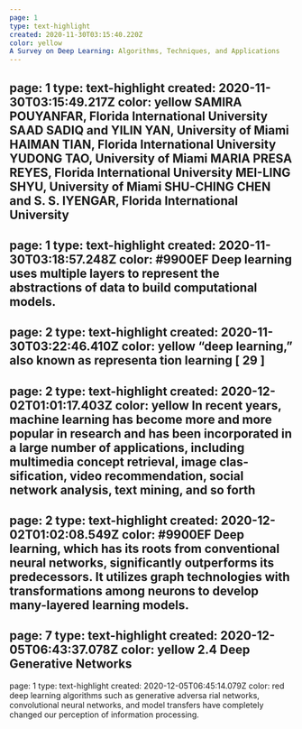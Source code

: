 ```yaml
---
page: 1
type: text-highlight
created: 2020-11-30T03:15:40.220Z
color: yellow
A Survey on Deep Learning: Algorithms, Techniques, and Applications
---
```

page: 1
type: text-highlight
created: 2020-11-30T03:15:49.217Z
color: yellow
SAMIRA POUYANFAR, Florida International University SAAD SADIQ and YILIN YAN, University of Miami HAIMAN TIAN, Florida International University YUDONG TAO, University of Miami MARIA PRESA REYES, Florida International University MEI-LING SHYU, University of Miami SHU-CHING CHEN and S. S. IYENGAR, Florida International University
---
page: 1
type: text-highlight
created: 2020-11-30T03:18:57.248Z
color: #9900EF
Deep learning uses multiple layers to represent the abstractions of data to build computational models.
---
page: 2
type: text-highlight
created: 2020-11-30T03:22:46.410Z
color: yellow
“deep learning,” also known as representa tion learning [ 29 ]
---
page: 2
type: text-highlight
created: 2020-12-02T01:01:17.403Z
color: yellow
In recent years, machine learning has become more and more popular in research and has been incorporated in a large number of applications, including multimedia concept retrieval, image clas- sification, video recommendation, social network analysis, text mining, and so forth
---
page: 2
type: text-highlight
created: 2020-12-02T01:02:08.549Z
color: #9900EF
Deep learning, which has its roots from conventional neural networks, significantly outperforms its predecessors. It utilizes graph technologies with transformations among neurons to develop many-layered learning models.
---
page: 7
type: text-highlight
created: 2020-12-05T06:43:37.078Z
color: yellow
2.4  Deep Generative Networks
---
page: 1
type: text-highlight
created: 2020-12-05T06:45:14.079Z
color: red
deep learning algorithms such as generative adversa rial networks, convolutional neural networks, and model transfers have completely changed our perception of information processing.

